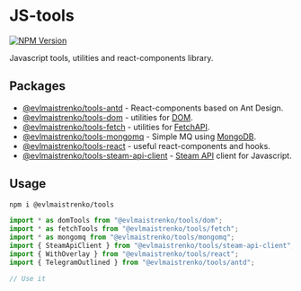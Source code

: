# JS-tools

[![NPM Version](https://img.shields.io/npm/v/%40evlmaistrenko%2Ftools)](https://www.npmjs.com/package/@evlmaistrenko/tools)

Javascript tools, utilities and react-components library.

## Packages

- [@evlmaistrenko/tools-antd](./packages/antd/README.md) - React-components based on Ant Design.
- [@evlmaistrenko/tools-dom](./packages/dom/README.md) - utilities for [DOM](https://developer.mozilla.org/ru/docs/Web/API/Document_Object_Model).
- [@evlmaistrenko/tools-fetch](./packages/fetch/README.md) - utilities for [FetchAPI](https://developer.mozilla.org/en-US/docs/Web/API/Fetch_API).
- [@evlmaistrenko/tools-mongomq](./packages/mongomq/README.md) - Simple MQ using [MongoDB](https://www.mongodb.com/).
- [@evlmaistrenko/tools-react](./packages/react/README.md) - useful react-components and hooks.
- [@evlmaistrenko/tools-steam-api-client](./packages/steam-api-client/README.md) - [Steam API](https://steamcommunity.com/dev) client for Javascript.

## Usage

```bash
npm i @evlmaistrenko/tools
```

```javascript
import * as domTools from "@evlmaistrenko/tools/dom";
import * as fetchTools from "@evlmaistrenko/tools/fetch";
import * as mongomq from "@evlmaistrenko/tools/mongomq";
import { SteamApiClient } from "@evlmaistrenko/tools/steam-api-client";
import { WithOverlay } from "@evlmaistrenko/tools/react";
import { TelegramOutlined } from "@evlmaistrenko/tools/antd";

// Use it
```
